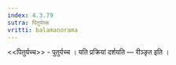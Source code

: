 ```yaml
---
index: 4.3.79
sutra: पितुर्यच्च
vritti: balamanorama
---
```


<<पितुर्यच्च>> - पुतुर्यच्च । यति प्रक्रियां दर्शयति — रीञ्ङृत इति । 